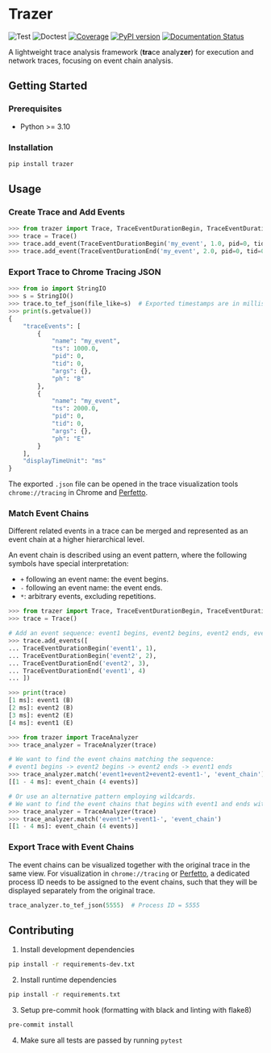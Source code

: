 # Trazer

![Test](https://github.com/starsoi/trazer/actions/workflows/main.yml/badge.svg)
![Doctest](https://github.com/starsoi/trazer/actions/workflows/doctest.yml/badge.svg)
[![Coverage](https://codecov.io/gh/starsoi/trazer/branch/master/graph/badge.svg?token=HVX3PFO8RF)](https://codecov.io/gh/starsoi/trazer)
[![PyPI version](https://badge.fury.io/py/trazer.svg)](https://pypi.org/project/trazer)
[![Documentation Status](https://readthedocs.org/projects/trazer/badge/?version=latest)](https://trazer.readthedocs.io/en/latest/?badge=latest)

A lightweight trace analysis framework (**tra**ce analy**zer**) for execution and network traces,
focusing on event chain analysis.

## Getting Started

### Prerequisites

- Python >= 3.10

### Installation

```bash
pip install trazer
```

## Usage

### Create Trace and Add Events

```python
>>> from trazer import Trace, TraceEventDurationBegin, TraceEventDurationEnd
>>> trace = Trace()
>>> trace.add_event(TraceEventDurationBegin('my_event', 1.0, pid=0, tid=0))  # my_event begins at 1.0 s
>>> trace.add_event(TraceEventDurationEnd('my_event', 2.0, pid=0, tid=0))  # my_event ends at 2.0 s

```

### Export Trace to Chrome Tracing JSON

```python
>>> from io import StringIO
>>> s = StringIO()
>>> trace.to_tef_json(file_like=s)  # Exported timestamps are in milliseconds by default
>>> print(s.getvalue())
{
    "traceEvents": [
        {
            "name": "my_event",
            "ts": 1000.0,
            "pid": 0,
            "tid": 0,
            "args": {},
            "ph": "B"
        },
        {
            "name": "my_event",
            "ts": 2000.0,
            "pid": 0,
            "tid": 0,
            "args": {},
            "ph": "E"
        }
    ],
    "displayTimeUnit": "ms"
}

```

The exported `.json` file can be opened in the trace visualization tools `chrome://tracing` in Chrome
and [Perfetto](https://ui.perfetto.dev).

### Match Event Chains

Different related events in a trace can be merged and represented as an event chain at a higher hierarchical level.

An event chain is described using an event pattern, where the following symbols have special interpretation:

- `+` following an event name: the event begins.
- `-` following an event name: the event ends.
- `*`: arbitrary events, excluding repetitions.

```python
>>> from trazer import Trace, TraceEventDurationBegin, TraceEventDurationEnd
>>> trace = Trace()

# Add an event sequence: event1 begins, event2 begins, event2 ends, event1 ends
>>> trace.add_events([
... TraceEventDurationBegin('event1', 1),
... TraceEventDurationBegin('event2', 2),
... TraceEventDurationEnd('event2', 3),
... TraceEventDurationEnd('event1', 4)
... ])

>>> print(trace)
[1 ms]: event1 (B)
[2 ms]: event2 (B)
[3 ms]: event2 (E)
[4 ms]: event1 (E)

>>> from trazer import TraceAnalyzer
>>> trace_analyzer = TraceAnalyzer(trace)

# We want to find the event chains matching the sequence:
# event1 begins -> event2 begins -> event2 ends -> event1 ends
>>> trace_analyzer.match('event1+event2+event2-event1-', 'event_chain')
[[1 - 4 ms]: event_chain (4 events)]

# Or use an alternative pattern employing wildcards.
# We want to find the event chains that begins with event1 and ends with event1.
>>> trace_analyzer = TraceAnalyzer(trace)
>>> trace_analyzer.match('event1+*-event1-', 'event_chain')
[[1 - 4 ms]: event_chain (4 events)]

```

### Export Trace with Event Chains

The event chains can be visualized together with the original trace in the same view.
For visualization in `chrome://tracing` or [Perfetto](https://ui.perfetto.dev), a dedicated process ID needs to be assigned to
the event chains, such that they will be displayed separately from the original trace.

```python
trace_analyzer.to_tef_json(5555)  # Process ID = 5555
```

## Contributing

1. Install development dependencies

```bash
pip install -r requirements-dev.txt
```

2. Install runtime dependencies

```bash
pip install -r requirements.txt
```

3. Setup pre-commit hook (formatting with black and linting with flake8)

```bash
pre-commit install
```

4. Make sure all tests are passed by running `pytest`
